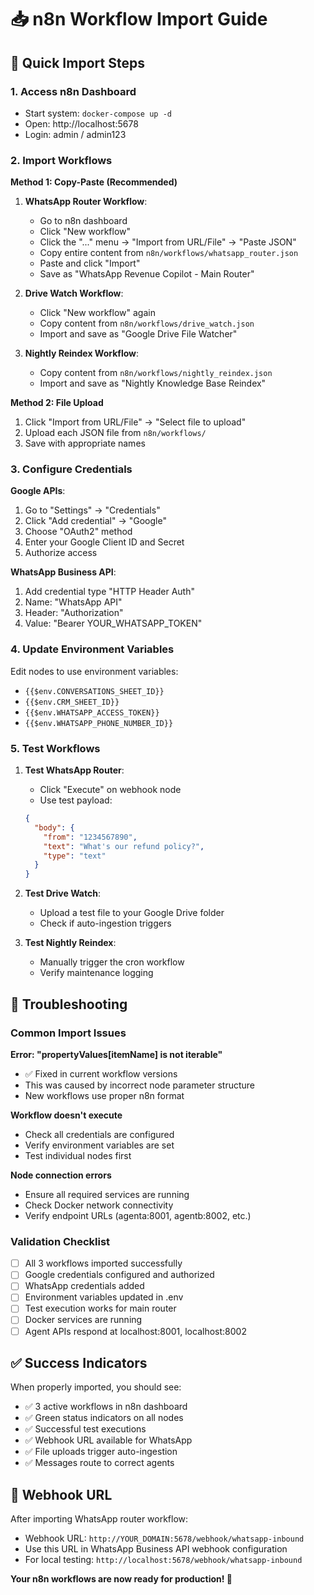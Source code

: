 # 📥 n8n Workflow Import Guide

## 🎯 Quick Import Steps

### 1. Access n8n Dashboard
- Start system: `docker-compose up -d`
- Open: http://localhost:5678
- Login: admin / admin123

### 2. Import Workflows

**Method 1: Copy-Paste (Recommended)**

1. **WhatsApp Router Workflow**:
   - Go to n8n dashboard
   - Click "New workflow"
   - Click the "..." menu → "Import from URL/File" → "Paste JSON"
   - Copy entire content from `n8n/workflows/whatsapp_router.json`
   - Paste and click "Import"
   - Save as "WhatsApp Revenue Copilot - Main Router"

2. **Drive Watch Workflow**:
   - Click "New workflow" again
   - Copy content from `n8n/workflows/drive_watch.json`
   - Import and save as "Google Drive File Watcher"

3. **Nightly Reindex Workflow**:
   - Copy content from `n8n/workflows/nightly_reindex.json`
   - Import and save as "Nightly Knowledge Base Reindex"

**Method 2: File Upload**

1. Click "Import from URL/File" → "Select file to upload"
2. Upload each JSON file from `n8n/workflows/`
3. Save with appropriate names

### 3. Configure Credentials

**Google APIs**:
1. Go to "Settings" → "Credentials"
2. Click "Add credential" → "Google"
3. Choose "OAuth2" method
4. Enter your Google Client ID and Secret
5. Authorize access

**WhatsApp Business API**:
1. Add credential type "HTTP Header Auth"
2. Name: "WhatsApp API"
3. Header: "Authorization"
4. Value: "Bearer YOUR_WHATSAPP_TOKEN"

### 4. Update Environment Variables

Edit nodes to use environment variables:
- `{{$env.CONVERSATIONS_SHEET_ID}}`
- `{{$env.CRM_SHEET_ID}}`
- `{{$env.WHATSAPP_ACCESS_TOKEN}}`
- `{{$env.WHATSAPP_PHONE_NUMBER_ID}}`

### 5. Test Workflows

1. **Test WhatsApp Router**:
   - Click "Execute" on webhook node
   - Use test payload:
   ```json
   {
     "body": {
       "from": "1234567890",
       "text": "What's our refund policy?",
       "type": "text"
     }
   }
   ```

2. **Test Drive Watch**:
   - Upload a test file to your Google Drive folder
   - Check if auto-ingestion triggers

3. **Test Nightly Reindex**:
   - Manually trigger the cron workflow
   - Verify maintenance logging

## 🚨 Troubleshooting

### Common Import Issues

**Error: "propertyValues[itemName] is not iterable"**
- ✅ Fixed in current workflow versions
- This was caused by incorrect node parameter structure
- New workflows use proper n8n format

**Workflow doesn't execute**
- Check all credentials are configured
- Verify environment variables are set
- Test individual nodes first

**Node connection errors**
- Ensure all required services are running
- Check Docker network connectivity
- Verify endpoint URLs (agenta:8001, agentb:8002, etc.)

### Validation Checklist

- [ ] All 3 workflows imported successfully
- [ ] Google credentials configured and authorized
- [ ] WhatsApp credentials added
- [ ] Environment variables updated in .env
- [ ] Test execution works for main router
- [ ] Docker services are running
- [ ] Agent APIs respond at localhost:8001, localhost:8002

## ✅ Success Indicators

When properly imported, you should see:
- ✅ 3 active workflows in n8n dashboard
- ✅ Green status indicators on all nodes
- ✅ Successful test executions
- ✅ Webhook URL available for WhatsApp
- ✅ File uploads trigger auto-ingestion
- ✅ Messages route to correct agents

## 🔗 Webhook URL

After importing WhatsApp router workflow:
- Webhook URL: `http://YOUR_DOMAIN:5678/webhook/whatsapp-inbound`
- Use this URL in WhatsApp Business API webhook configuration
- For local testing: `http://localhost:5678/webhook/whatsapp-inbound`

**Your n8n workflows are now ready for production! 🚀**
